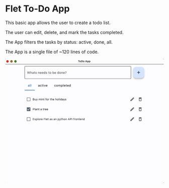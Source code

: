 # Flet To-Do App

This basic app allows the user to create a todo list.

The user can edit, delete, and mark the tasks completed.

The App filters the tasks by status: active, done, all.

The App is a single file of ~120 lines of code.


![](Flet-ToDo.png)
